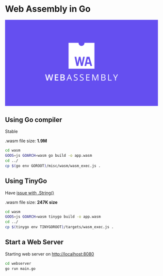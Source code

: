 # Web Assembly in Go

![](banner.jpeg)

## Using Go compiler

Stable

.wasm file size: **1.9M**

```sh
cd wasm
GOOS=js GOARCH=wasm go build -o app.wasm
cd ../
cp $(go env GOROOT)/misc/wasm/wasm_exec.js .
```

## Using TinyGo

Have [issue with .String()](https://github.com/tinygo-org/tinygo/issues/1140)

.wasm file size: **247K size**

```sh
cd wasm
GOOS=js GOARCH=wasm tinygo build -o app.wasm
cd ../
cp $(tinygo env TINYGOROOT)/targets/wasm_exec.js .
```

## Start a Web Server

Starting web server on [http://localhost:8080](http://localhost:8080)

```sh
cd webserver
go run main.go
```
